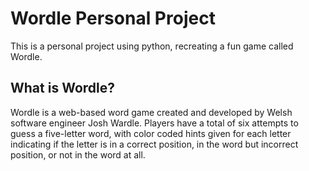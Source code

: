 # Wordle Personal Project
 This is a personal project using python, recreating a fun game called Wordle. 

## What is Wordle?
 Wordle is a web-based word game created and developed by Welsh software engineer Josh Wardle. Players have a total of six attempts to guess a five-letter word, with color coded hints given for each letter indicating if the letter is in a correct position, in the word but incorrect position, or not in the word at all.
